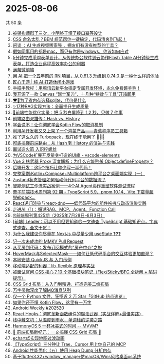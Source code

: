 # 2025-08-06

共 50 条

<!-- BEGIN JUEJIN -->
<!-- 最后更新时间 2025-08-06 00:31:08 +0800 -->
1. [被架构师怼了三次，小明终于懂了接口幂等设计](https://juejin.cn/post/7533554238204788777)
1. [CSS 命名太乱？BEM 规范帮你一键搞定，代码清爽到飞起！](https://juejin.cn/post/7533471580984770603)
1. [闲谈 ：AI 生成视频哪家强 ，掘友们有没有推荐的工具？](https://juejin.cn/post/7533861390501314612)
1. [假如同事用的都是mac，而只有你是windows，你该如何应对](https://juejin.cn/post/7534260023296294955)
1. [5分钟完成采购表单设计，从传统办公软件到云协作Flash Table AI分钟级生成表单，打造企业远程高效率办公的利器](https://juejin.cn/post/7534879121093591079)
1. [满帮微前端](https://juejin.cn/post/7534370442350886963)
1. [用 AI 把一个五年前的 RN 项目，从 0.61.3 升级到 0.74.0 是一种什么样的体验](https://juejin.cn/post/7534367912388427815)
1. [匠心千游 | 纯 AI 打造休闲小游戏](https://juejin.cn/post/7534578384338042914)
1. [手把手教程：用腾讯云新平台搞定专属开发环境，永久免费薅羊毛！](https://juejin.cn/post/7533521571568107562)
1. [我开源了一款 Canvas “瑞士军刀”，十几种“特效与工具”开箱即用](https://juejin.cn/post/7534114816282689574)
1. [❤️‍🔥为了省内存选择sqlite，代价是什么](https://juejin.cn/post/7534549098647289891)
1. [✨17种RAG实现方法：全面提升生成质量](https://juejin.cn/post/7533557929364340751)
1. [🚀前端性能优化实录：把 5 秒白屏降到 1.2 秒，只做 7 件事](https://juejin.cn/post/7534568184419057691)
1. [前端路由双雄传：Hash vs. History](https://juejin.cn/post/7533619109297864739)
1. [学会说不！让你彻底学会Kotlin Flow的取消机制](https://juejin.cn/post/7533554238204100649)
1. [利用AI开发我又又上架了一个鸿蒙产品——青蓝程序员工具箱](https://juejin.cn/post/7533538438009077799)
1. [推了这么久的 Turbopack，现在终于能用了 🤔🤔🤔](https://juejin.cn/post/7534284083800047657)
1. [彻底搞懂前端路由：从 Hash 到 History 的演进与实践](https://juejin.cn/post/7533554238204280873)
1. [面试造火箭 入职拧螺丝](https://juejin.cn/post/7534367912389115943)
1. [为VSCode扩展开发量身打造的UI库 - vscode-elements](https://juejin.cn/post/7533807870188470311)
1. [Vue 3 核武器 Proxy 深度解析：为什么它能秒杀 Object.defineProperty？](https://juejin.cn/post/7533538912204488743)
1. [后端开发：这5个技巧让你少写一半代码！](https://juejin.cn/post/7533870055282655275)
1. [完整案例:Kotlin+Compose+Multiplatform跨平台之桌面端实现（一）](https://juejin.cn/post/7534386099231572006)
1. [Zustand状态管理如何驱动低代码平台的数据流？](https://juejin.cn/post/7533538912205111335)
1. [智能测试工作流实战案例——4个AI Agent协作重塑软件测试流程](https://juejin.cn/post/7533512134002409522)
1. [栗子前端技术周刊第 92 期 - TypeScript 5.9、pnpm 10.14、Vite 下载量超 Webpack...](https://juejin.cn/post/7534161319759839284)
1. [React递归渲染与react-dnd——低代码平台的组件拖拽与动态渲染实践](https://juejin.cn/post/7533543653273567273)
1. [走进AI（1）：细说RAG、MCP、Agent、Function Call](https://juejin.cn/post/7533503751006535680)
1. [⏰前端周刊第425期（2025年7月28日–8月3日）](https://juejin.cn/post/7534008709216026651)
1. [[前端] Leader：可以不用但要知道😠一文速查 TypeScript 基础知识点，字典式速查，全文干货！](https://juejin.cn/post/7533955393963360283)
1. [为什么我建议你尽量在 NextJs 中尽量少用 useState ❓❓❓](https://juejin.cn/post/7533807870187372583)
1. [记一次未成功的 MMKV Pull Request](https://juejin.cn/post/7533538912205914151)
1. [从买房到代码：发布订阅模式的"房产中介"之旅](https://juejin.cn/post/7533471580985131051)
1. [HoverMask与SelectedMask——如何让低代码平台的交互体验更加直观？](https://juejin.cn/post/7533870055282196523)
1. [本地安装 QuickJS 与 入门示例](https://juejin.cn/post/7534161319760019508)
1. [移动端适配的利器：lib-flexible 原理与实战](https://juejin.cn/post/7533557328043491328)
1. [被面试官问 CSS 核心？10 个基础模块笔记（Flex/Sticky/BFC 全拆解 + 陷阱提示）](https://juejin.cn/post/7534518832078274598)
1. [CSS Grid 布局：从入门到精通，打造完美二维布局](https://juejin.cn/post/7533543531388043264)
1. [万字带你深度了解MQ消息队列](https://juejin.cn/post/7533459820097519658)
1. [仅一个 Python 文件，狂揽近 2 万 Star「GitHub 热点速览」](https://juejin.cn/post/7534879121092935719)
1. [如果你还不懂 Kotlin Flow，这里有一万字](https://juejin.cn/post/7534162607893594164)
1. [Android Weekly #202520](https://juejin.cn/post/7533801117520936998)
1. [React Hooks：彻底革新函数组件的魔法武器（实战详解+最佳实践）](https://juejin.cn/post/7533529145314656306)
1. [栈中藏玄机：从温度到雨水，单调栈的逆袭之路](https://juejin.cn/post/7533513165415088143)
1. [HarmonyOS 5 一杯冰美式的时间 -- MVVM?](https://juejin.cn/post/7534613534082056202)
1. [🚀 前端布局新纪元：一文搞懂 CSS Grid 布局 🧩](https://juejin.cn/post/7534234766918729770)
1. [echarts5实现地图过渡动画](https://juejin.cn/post/7533853983913164835)
1. [【TypeScript】三分钟让 Trae、Cursor 用上你自己的 MCP](https://juejin.cn/post/7533521571567403050)
1. [Android 性能优化（五）使用 Heap Dump 分析内存 ](https://juejin.cn/post/7533529145315409970)
1. [基于flutter3.32+window_manager仿macOS/Wins风格桌面os系统](https://juejin.cn/post/7534184729319440419)
<!-- END JUEJIN -->